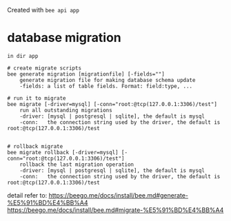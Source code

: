 Created with `bee api app`

# database migration
```
in dir app

# create migrate scripts
bee generate migration [migrationfile] [-fields=""]
    generate migration file for making database schema update
    -fields: a list of table fields. Format: field:type, ...

# run it to migrate
bee migrate [-driver=mysql] [-conn="root:@tcp(127.0.0.1:3306)/test"]
    run all outstanding migrations
    -driver: [mysql | postgresql | sqlite], the default is mysql
    -conn:   the connection string used by the driver, the default is root:@tcp(127.0.0.1:3306)/test


# rollback migrate
bee migrate rollback [-driver=mysql] [-conn="root:@tcp(127.0.0.1:3306)/test"]
    rollback the last migration operation
    -driver: [mysql | postgresql | sqlite], the default is mysql
    -conn:   the connection string used by the driver, the default is root:@tcp(127.0.0.1:3306)/test
```

detail refer to:
https://beego.me/docs/install/bee.md#generate-%E5%91%BD%E4%BB%A4
https://beego.me/docs/install/bee.md#migrate-%E5%91%BD%E4%BB%A4